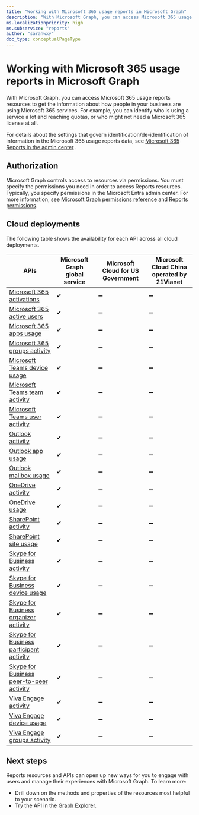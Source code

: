```yaml
---
title: "Working with Microsoft 365 usage reports in Microsoft Graph"
description: "With Microsoft Graph, you can access Microsoft 365 usage reports resources to get the information about how people in your business are using Microsoft 365 services. For example, you can identify who is using a service a lot and reaching quotas, or who may not need a Microsoft 365 license at all."
ms.localizationpriority: high
ms.subservice: "reports"
author: "sarahwxy"
doc_type: conceptualPageType
---
```


# Working with Microsoft 365 usage reports in Microsoft Graph

With Microsoft Graph, you can access Microsoft 365 usage reports resources to get the information about how people in your business are using Microsoft 365 services. For example, you can identify who is using a service a lot and reaching quotas, or who might not need a Microsoft 365 license at all.

For details about the settings that govern identification/de-identification of information in the Microsoft 365 usage reports data, see [Microsoft 365 Reports in the admin center](/microsoft-365/admin/activity-reports/activity-reports) .

## Authorization

Microsoft Graph controls access to resources via permissions. You must specify the permissions you need in order to access Reports resources. Typically, you specify permissions in the Microsoft Entra admin center. For more information, see [Microsoft Graph permissions reference](/graph/permissions-reference) and [Reports permissions](/graph/permissions-reference#reports-permissions).

## Cloud deployments

The following table shows the availability for each API across all cloud deployments.

| APIs | Microsoft Graph global service | Microsoft Cloud for US Government | Microsoft Cloud China operated by 21Vianet |
| ---- | ------------------------------ | ----------------------------------| ------------------------------------------ |
| [Microsoft 365 activations](reportroot.md#microsoft-365-activations)                               | ✔ | ➖ | ➖ |
| [Microsoft 365 active users](reportroot.md#microsoft-365-active-users)                             | ✔ | ➖ | ➖ |
| [Microsoft 365 apps usage](reportroot.md#microsoft-365-apps-usage)                                 | ✔ | ➖ | ➖ |
| [Microsoft 365 groups activity](reportroot.md#microsoft-365-groups-activity)                       | ✔ | ➖ | ➖ |
| [Microsoft Teams device usage](reportroot.md#microsoft-teams-device-usage)                         | ✔ | ➖ | ➖ |
| [Microsoft Teams team activity](reportroot.md#microsoft-teams-team-activity)                       | ✔ | ➖ | ➖ |
| [Microsoft Teams user activity](reportroot.md#microsoft-teams-user-activity)                       | ✔ | ➖ | ➖ |
| [Outlook activity](reportroot.md#outlook-activity)                                                 | ✔ | ➖ | ➖ |
| [Outlook app usage](reportroot.md#outlook-app-usage)                                               | ✔ | ➖ | ➖ |
| [Outlook mailbox usage](reportroot.md#outlook-mailbox-usage)                                       | ✔ | ➖ | ➖ |
| [OneDrive activity](reportroot.md#onedrive-activity)                                               | ✔ | ➖ | ➖ |
| [OneDrive usage](reportroot.md#onedrive-usage)                                                     | ✔ | ➖ | ➖ |
| [SharePoint activity](reportroot.md#sharepoint-activity)                                           | ✔ | ➖ | ➖ |
| [SharePoint site usage](reportroot.md#sharepoint-site-usage)                                       | ✔ | ➖ | ➖ |
| [Skype for Business activity](reportroot.md#skype-for-business-activity)                           | ✔ | ➖ | ➖ |
| [Skype for Business device usage](reportroot.md#skype-for-business-device-usage)                   | ✔ | ➖ | ➖ |
| [Skype for Business organizer activity](reportroot.md#skype-for-business-organizer-activity)       | ✔ | ➖ | ➖ |
| [Skype for Business participant activity](reportroot.md#skype-for-business-participant-activity)   | ✔ | ➖ | ➖ |
| [Skype for Business peer-to-peer activity](reportroot.md#skype-for-business-peer-to-peer-activity) | ✔ | ➖ | ➖ |
| [Viva Engage activity](reportroot.md#viva-engage-activity)                                         | ✔ | ➖ | ➖ |
| [Viva Engage device usage](reportroot.md#viva-engage-device-usage)                                 | ✔ | ➖ | ➖ |
| [Viva Engage groups activity](reportroot.md#viva-engage-groups-activity)                           | ✔ | ➖ | ➖ |

## Next steps

Reports resources and APIs can open up new ways for you to engage with users and manage their experiences with Microsoft Graph. To learn more:

- Drill down on the methods and properties of the resources most helpful to your scenario.
- Try the API in the [Graph Explorer](https://developer.microsoft.com/graph/graph-explorer).
